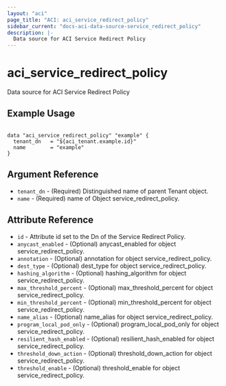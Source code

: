 ```yaml
---
layout: "aci"
page_title: "ACI: aci_service_redirect_policy"
sidebar_current: "docs-aci-data-source-service_redirect_policy"
description: |-
  Data source for ACI Service Redirect Policy
---
```


# aci_service_redirect_policy #
Data source for ACI Service Redirect Policy

## Example Usage ##

```hcl

data "aci_service_redirect_policy" "example" {
  tenant_dn   = "${aci_tenant.example.id}"
  name        = "example"
}

```


## Argument Reference ##
* `tenant_dn` - (Required) Distinguished name of parent Tenant object.
* `name` - (Required) name of Object service_redirect_policy.



## Attribute Reference

* `id` - Attribute id set to the Dn of the Service Redirect Policy.
* `anycast_enabled` - (Optional) anycast_enabled for object service_redirect_policy.
* `annotation` - (Optional) annotation for object service_redirect_policy.
* `dest_type` - (Optional) dest_type for object service_redirect_policy.
* `hashing_algorithm` - (Optional) hashing_algorithm for object service_redirect_policy.
* `max_threshold_percent` - (Optional) max_threshold_percent for object service_redirect_policy.
* `min_threshold_percent` - (Optional) min_threshold_percent for object service_redirect_policy.
* `name_alias` - (Optional) name_alias for object service_redirect_policy.
* `program_local_pod_only` - (Optional) program_local_pod_only for object service_redirect_policy.
* `resilient_hash_enabled` - (Optional) resilient_hash_enabled for object service_redirect_policy.
* `threshold_down_action` - (Optional) threshold_down_action for object service_redirect_policy.
* `threshold_enable` - (Optional) threshold_enable for object service_redirect_policy.
